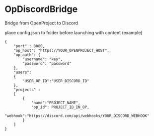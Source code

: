 # OpDiscordBridge
Bridge from OpenProject to Discord

place config.json to folder before launching with content (example)
```
{
    "port" : 8080,
    "op_host": "https://YOUR_OPENPROJECT_HOST",
    "op_auth": {
        "username": "key",
        "password": "password"
    },
    "users":
    {
        "USER_OP_ID":"USER_DISCORD_ID"
    },
    "projects" :
    [
        {
            "name":"PROJECT_NAME",
            "op_id": PROJECT_ID_IN_OP,
            "webhook":"https://discord.com/api/webhooks/YOUR_DISCORD_WEBHOOK"
        }
    ]
}
```
